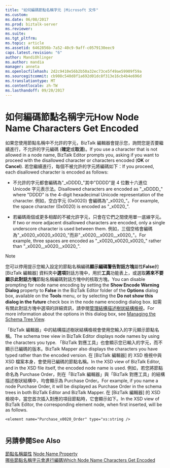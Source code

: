 ```yaml
---
title: "如何編碼節點名稱字元 |Microsoft 文件"
ms.custom: 
ms.date: 06/08/2017
ms.prod: biztalk-server
ms.reviewer: 
ms.suite: 
ms.tgt_pltfrm: 
ms.topic: article
ms.assetid: 6462856b-7a52-40c9-9aff-c0579130eec9
caps.latest.revision: "6"
author: MandiOhlinger
ms.author: mandia
manager: anneta
ms.openlocfilehash: 2d2c9410e56b2b50a32ec73ce5f49ae59909f59a
ms.sourcegitcommit: cb908c540d8f1a692d01dc8f313e16cb4b4e696d
ms.translationtype: MT
ms.contentlocale: zh-TW
ms.lasthandoff: 09/20/2017
---
```

# <a name="how-node-name-characters-get-encoded"></a><span data-ttu-id="84162-102">如何編碼節點名稱字元</span><span class="sxs-lookup"><span data-stu-id="84162-102">How Node Name Characters Get Encoded</span></span>
<span data-ttu-id="84162-103">如果您使用節點名稱中不允許的字元，BizTalk 編輯器會提示您，詢問您是否要繼續進行，不允許的字元編碼 (**確定**或**取消**)。</span><span class="sxs-lookup"><span data-stu-id="84162-103">If you use a character that is not allowed in a node name, BizTalk Editor prompts you, asking if you want to proceed with the disallowed character or characters encoded (**OK** or **Cancel**).</span></span> <span data-ttu-id="84162-104">若您繼續進行，每個不被允許的字元將編碼如下：</span><span class="sxs-lookup"><span data-stu-id="84162-104">If you proceed, each disallowed character is encoded as follows:</span></span>  
  
-   <span data-ttu-id="84162-105">不允許的字元都會編碼為"_xDDDD\_"其中"DDDD"是 4 位數十六進位 Unicode 字元表示法。</span><span class="sxs-lookup"><span data-stu-id="84162-105">Disallowed characters are encoded as "_xDDDD\_" where "DDDD" is the 4-digit hexadecimal Unicode representation of the character.</span></span> <span data-ttu-id="84162-106">例如，空白字元 (0x0020) 會編碼為"_x0020\_"。</span><span class="sxs-lookup"><span data-stu-id="84162-106">For example, the space character (0x0020) is encoded as "_x0020\_".</span></span>  
  
-   <span data-ttu-id="84162-107">若編碼兩個或更多相鄰的不被允許字元，只會在它們之間使用單一底線字元。</span><span class="sxs-lookup"><span data-stu-id="84162-107">If two or more adjacent disallowed characters are encoded, only a single underscore character is used between them.</span></span> <span data-ttu-id="84162-108">例如，三個空格會編碼為"_x0020_x0020_x0020\_"而非"_x0020\__x0020\__x0020\_"。</span><span class="sxs-lookup"><span data-stu-id="84162-108">For example, three spaces are encoded as "_x0020_x0020_x0020\_" rather than "_x0020\__x0020\__x0020\_".</span></span>  
  
> [!NOTE]
>  <span data-ttu-id="84162-109">您可以停用提示您輸入設定的節點名稱編碼**顯示編碼警告對話方塊**屬性**False**的 [BizTalk 編輯器] 資料夾中**選項**對話方塊中，用於**工具**功能表上，或選取**將來不要顯示此對話方塊**節點名稱編碼對話方塊中的核取方塊。</span><span class="sxs-lookup"><span data-stu-id="84162-109">You can disable prompting for node name encoding by setting the **Show Encode Warning Dialog** property to **False** in the BizTalk Editor folder of the **Options** dialog box, available on the **Tools** menu, or by selecting the **Do not show this dialog in the future** check box in the node name encoding dialog box.</span></span> <span data-ttu-id="84162-110">如需有關此對話方塊中選項的詳細資訊，請參閱[管理結構描述樹狀結構檢視](../core/how-to-manage-the-schema-tree-view.md)。</span><span class="sxs-lookup"><span data-stu-id="84162-110">For more information about the options in this dialog box, see [Managing the Schema Tree View](../core/how-to-manage-the-schema-tree-view.md).</span></span>  
  
 <span data-ttu-id="84162-111">「BizTalk 編輯器」中的結構描述樹狀結構檢視會使用您輸入的字元顯示節點名稱。</span><span class="sxs-lookup"><span data-stu-id="84162-111">The schema tree view in BizTalk Editor displays node names by using the characters you type.</span></span> <span data-ttu-id="84162-112">「BizTalk 對應工具」也會顯示您已輸入的字元，而不顯示已編碼的版本。</span><span class="sxs-lookup"><span data-stu-id="84162-112">BizTalk Mapper also displays the characters you have typed rather than the encoded version.</span></span> <span data-ttu-id="84162-113">在 [BizTalk 編輯器] 的 XSD 檢視中與 XSD 檔案本身，會使用已編碼的節點名稱。</span><span class="sxs-lookup"><span data-stu-id="84162-113">In the XSD view of BizTalk Editor, and in the XSD file itself, the encoded node name is used.</span></span> <span data-ttu-id="84162-114">例如，若您將節點命名為 Purchase Order，則在「BizTalk 編輯器」與「BizTalk 對應工具」的結構描述樹狀結構中，均會顯示為 Purchase Order。</span><span class="sxs-lookup"><span data-stu-id="84162-114">For example, if you name a node Purchase Order, it will be displayed as Purchase Order in the schema trees in both BizTalk Editor and BizTalk Mapper.</span></span> <span data-ttu-id="84162-115">在 [BizTalk 編輯器] 的 XSD 檢視中，當您首次插入對應的項目節點時，它會顯示如下。</span><span class="sxs-lookup"><span data-stu-id="84162-115">In the XSD view of BizTalk Editor, the corresponding element node, when first inserted, will be as follows.</span></span>  
  
```  
<element name="Purchase_x0020_Order" type="xs:string />  
  
```  
  
## <a name="see-also"></a><span data-ttu-id="84162-116">另請參閱</span><span class="sxs-lookup"><span data-stu-id="84162-116">See Also</span></span>  
 <span data-ttu-id="84162-117">[節點名稱屬性](../core/node-name-property.md) </span><span class="sxs-lookup"><span data-stu-id="84162-117">[Node Name Property](../core/node-name-property.md) </span></span>  
 [<span data-ttu-id="84162-118">哪些節點名稱字元會進行編碼</span><span class="sxs-lookup"><span data-stu-id="84162-118">Which Node Name Characters Get Encoded</span></span>](../core/which-node-name-characters-get-encoded.md)